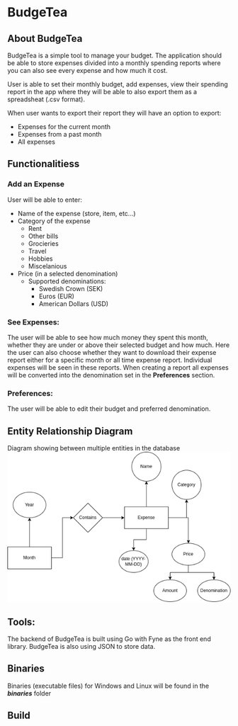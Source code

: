 # BudgeTea
## About BudgeTea
BudgeTea is a simple tool to manage your budget. The application should be able to store expenses divided into a monthly spending reports where you can also see every expense and how much it cost.

User is able to set their monthly budget, add expenses, view their spending report in the app where they will be able to also export them as a spreadsheat (.csv format).

When user wants to export their report they will have an option to export:
- Expenses for the current month
- Expenses from a past month
- All expenses

## Functionalitiess
### Add an Expense
User will be able to enter:
- Name of the expense (store, item, etc...)
- Category of the expense
  - Rent
  - Other bills
  - Grocieries
  - Travel
  - Hobbies
  - Miscelanious 
- Price (in a selected denomination)
  - Supported denominations:
    - Swedish Crown (SEK)
    - Euros (EUR)
    - American Dollars (USD)

### See Expenses:
The user will be able to see how much money they spent this month, whether they are under or above their selected budget and how much. 
Here the user can also choose whether they want to download their expense report either for a specific month or all time expense report. Individual expenses 
will be seen in these reports. When creating a report all expenses will be converted into the denomination set in the **Preferences** section.

### Preferences:
The user will be able to edit their budget and preferred denomination.

## Entity Relationship Diagram
Diagram showing between multiple entities in the database
![ER Diagram](images/ER%20Diagram.drawio(1).png)

## Tools:
The backend of BudgeTea is built using Go with Fyne as the front end library. BudgeTea is also using JSON to store data.

## Binaries
Binaries (executable files) for Windows and Linux will be found in the ***binaries*** folder

## Build
